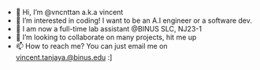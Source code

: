 - 👋 Hi, I’m @vncnttan a.k.a vincent
- 👀 I’m interested in coding! I want to be an A.I engineer or a software dev.
- 🌱 I am now a full-time lab assistant @BINUS SLC, NJ23-1
- 💞️ I’m looking to collaborate on many projects, hit me up
- 📫 How to reach me? You can just email me on vincent.tanjaya.@binus.edu :]

<!---
vncnttan/vncnttan is a ✨ special ✨ repository because its `README.md` (this file) appears on your GitHub profile.
You can click the Preview link to take a look at your changes.
--->

